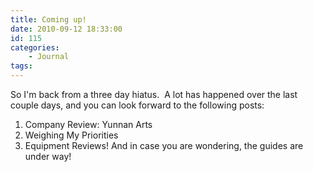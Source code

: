 ```yaml
---
title: Coming up!
date: 2010-09-12 18:33:00
id: 115
categories:
	- Journal
tags:
---
```


So I'm back from a three day hiatus.  A lot has happened over the last couple days, and you can look forward to the following posts:

1.  Company Review: Yunnan Arts
2.  Weighing My Priorities
3.  Equipment Reviews!
And in case you are wondering, the guides are under way!